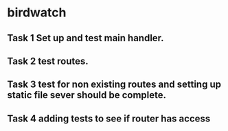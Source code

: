 # birdwatch

## Task 1 Set up and test main handler.
## Task 2 test routes.
## Task 3 test for non existing routes and setting up static file sever should be complete.
## Task 4 adding tests to see if router has access
